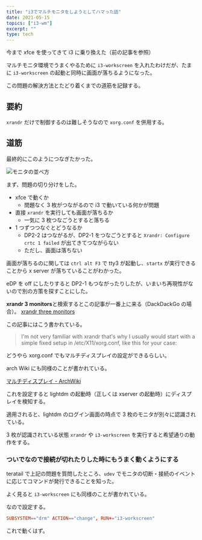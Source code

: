 ```yaml
---
title: "i3でマルチモニタをしようとしてハマった話"
date: 2021-05-15
topics: ["i3-wm"]
excerpt: ""
type: tech
---
```


今まで xfce を使ってきて i3 に乗り換えた（前の記事を参照）

マルチモニタ環境でうまくやるために `i3-workscreen` を入れたわけだが、たまに `i3-workscreen` の起動と同時に画面が落ちるようになった。

この問題の解決方法とたどり着くまでの道筋を記録する。

## 要約

`xrandr` だけで制御するのは難しそうなので `xorg.conf` を併用する。

## 道筋

最終的にこのようにつなぎたかった。

![モニタの並べ方](https://i.gyazo.com/53ef3504a73b9f6b0b6ffd777bc30cb1.png)

まず、問題の切り分けをした。

- xfce で動くか
  - 問題なく 3 枚がつながるので i3 で動いている何かが問題
- 直接 `xrandr` を実行しても画面が落ちるか
  - 一気に 3 枚つなごうとすると落ちる
- 1 つずつつなぐとどうなるか
  - DP2-2 はつながるが、DP2-1 をつなごうとすると `Xrandr: Configure crtc 1 failed` が出てきてつながらない
  - ただし、画面は落ちない

画面が落ちるのに関しては `ctrl alt F3` で tty3 が起動し、`startx` が実行できることから x server が落ちていることがわかった。

eDP を off にしたりすると DP2-1 もつながったりしたが、いまいち再現性がないので別の方策を探すことにした。

**xrandr 3 monitors**と検索するとこの記事が一番上に来る（DackDackGo の場合）。
[xrandr three monitors](https://unix.stackexchange.com/questions/315871/xrandr-three-monitors)

この記事にはこう書かれている。

> I'm not very familiar with xrandr that's why I usually would start with a simple fixed setup in /etc/X11/xorg.conf, like this for your case:

どうやら xorg.conf でもマルチディスプレイの設定ができるらしい。

arch Wiki にも同様のことが書かれている。

[マルチディスプレイ - ArchWiki](https://wiki.archlinux.jp/index.php/%E3%83%9E%E3%83%AB%E3%83%81%E3%83%87%E3%82%A3%E3%82%B9%E3%83%97%E3%83%AC%E3%82%A4)

これを設定すると lightdm の起動時（正しくは xserver の起動時）にディスプレイを検知する。

適用されると、lightdm のログイン画面の時点で 3 枚のモニタが別々に認識されている。

3 枚が認識されている状態 `xrandr` や `i3-workscreen` を実行すると希望通りの動作をする。

### ついでなので接続が切れたりした時にもうまく動くようにする

teratail で上記の問題を質問したところ、`udev` でモニタの切断・接続のイベントに応じてコマンドが発行できることを知った。

よく見ると `i3-workscreen` にも同様のことが書かれている。

なので設定する。

```conf
SUBSYSTEM=="drm" ACTION=="change", RUN+="i3-workscreen"
```

これで動くはず。
